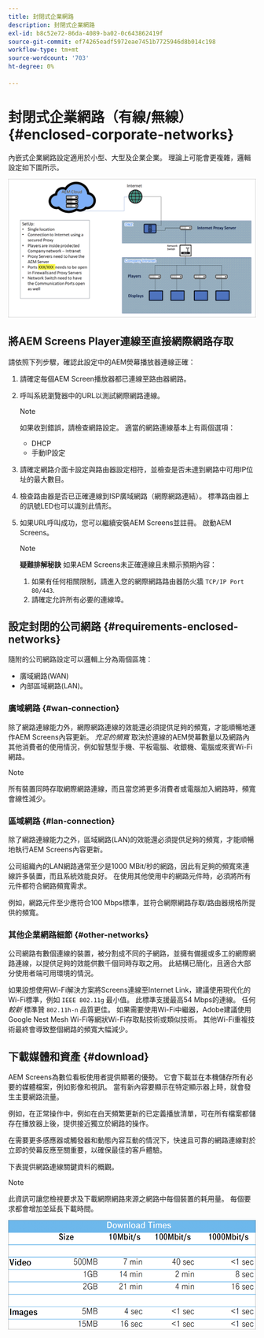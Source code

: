 ```yaml
---
title: 封閉式企業網路
description: 封閉式企業網路
exl-id: b8c52e72-86da-4089-ba02-0c643862419f
source-git-commit: ef74265eadf5972eae7451b7725946d8b014c198
workflow-type: tm+mt
source-wordcount: '703'
ht-degree: 0%

---
```


# 封閉式企業網路（有線/無線） {#enclosed-corporate-networks}

內嵌式企業網路設定適用於小型、大型及企業企業。 理論上可能會更複雜，邏輯設定如下圖所示。

![](/help/using/assets/enclosed-network-1.png)


## 將AEM Screens Player連線至直接網際網路存取

請依照下列步驟，確認此設定中的AEM熒幕播放器連線正確：

1. 請確定每個AEM Screen播放器都已連線至路由器網路。
1. 呼叫系統瀏覽器中的URL以測試網際網路連線。

   >[!NOTE]
   >如果收到錯誤，請檢查網路設定。 適當的網路連線基本上有兩個選項：
   >* DHCP
   >* 手動IP設定

1. 請確定網路介面卡設定與路由器設定相符，並檢查是否未達到網路中可用IP位址的最大數目。

1. 檢查路由器是否已正確連線到ISP廣域網路（網際網路連結）。 標準路由器上的訊號LED也可以識別此情形。
1. 如果URL呼叫成功，您可以繼續安裝AEM Screens並註冊。 啟動AEM Screens。

   >[!NOTE]
   >**疑難排解秘訣**
   >如果AEM Screens未正確連線且未顯示預期內容：
   >
   >1. 如果有任何相關限制，請進入您的網際網路路由器防火牆 `TCP/IP Port 80/443`.
   >1. 請確定允許所有必要的連線埠。

## 設定封閉的公司網路 {#requirements-enclosed-networks}

隨附的公司網路設定可以邏輯上分為兩個區塊：

* 廣域網路(WAN)
* 內部區域網路(LAN)。

### 廣域網路 {#wan-connection}

除了網路連線能力外，網際網路連線的效能還必須提供足夠的頻寬，才能順暢地運作AEM Screens內容更新。
*充足的頻寬* 取決於連線的AEM熒幕數量以及網路內其他消費者的使用情況，例如智慧型手機、平板電腦、收銀機、電腦或來賓Wi-Fi網路。

>[!NOTE]
>
>所有裝置同時存取網際網路連線，而且當您將更多消費者或電腦加入網路時，頻寬會線性減少。

### 區域網路 {#lan-connection}

除了網路連線能力之外，區域網路(LAN)的效能還必須提供足夠的頻寬，才能順暢地執行AEM Screens內容更新。

公司組織內的LAN網路通常至少是1000 MBit/秒的網路，因此有足夠的頻寬來連線許多裝置，而且系統效能良好。 在使用其他使用中的網路元件時，必須將所有元件都符合網路頻寬需求。

例如，網路元件至少應符合100 Mbps標準，並符合網際網路存取/路由器規格所提供的頻寬。

### 其他企業網路細節 {#other-networks}

公司網路有數個連線的裝置，被分割成不同的子網路，並擁有備援或多工的網際網路連線，以提供足夠的效能供數千個同時存取之用。
此結構已簡化，且適合大部分使用者端可用環境的情況。

如果設想使用Wi-Fi解決方案將Screens連線至Internet Link，建議使用現代化的Wi-Fi標準，例如 `IEEE 802.11g` 最小值。 此標準支援最高54 Mbps的連線。 任何 *較新* 標準贊 `802.11h-n` 品質更佳。 如果需要使用Wi-Fi中繼器，Adobe建議使用Google Nest Mesh Wi-Fi等網狀Wi-Fi存取點技術或類似技術。
其他Wi-Fi重複技術最終會導致整個網路的頻寬大幅減少。

## 下載媒體和資產 {#download}

AEM Screens為數位看板使用者提供顯著的優勢。 它會下載並在本機儲存所有必要的媒體檔案，例如影像和視訊。 當有新內容要顯示在特定顯示器上時，就會發生主要網路流量。

例如，在正常操作中，例如在白天頻繁更新的已定義播放清單，可在所有檔案都儲存在播放器上後，提供接近獨立於網路的操作。

在需要更多感應器或觸發器和動態內容互動的情況下，快速且可靠的網路連線對於立即的熒幕反應至關重要，以確保最佳的客戶體驗。

下表提供網路連線關鍵資料的概觀。

>[!NOTE]
>此資訊可讓您檢視要求及下載網際網路來源之網路中每個裝置的耗用量。 每個要求都會增加並延長下載時間。

![](/help/using/assets/enclosed-network-download.png)

